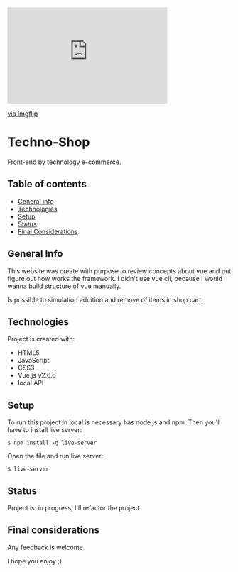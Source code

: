 <div style="width:360px;max-width:100%;"><div style="height:0;padding-bottom:60.28%;position:relative;"><iframe width="360" height="217" style="position:absolute;top:0;left:0;width:100%;height:100%;" frameBorder="0" src="https://imgflip.com/embed/44t4z6"></iframe></div><p><a href="https://imgflip.com/gif/44t4z6">via Imgflip</a></p></div>

# Techno-Shop
Front-end by technology e-commerce.

## Table of contents
* [General info](#general-info)
* [Technologies](#technologies)
* [Setup](#setup)
* [Status](#status)
* [Final Considerations](#final-considerations)

## General Info
This website was create with purpose to review concepts about vue and put figure out how works the framework.
I didn't use vue cli, because I would wanna build structure of vue manually.

Is possible to simulation addition and remove of items in shop cart.

## Technologies
Project is created with:

* HTML5
* JavaScript
* CSS3
* Vue.js v2.6.6
* local API

## Setup
To run this project in local is necessary has node.js and npm. Then you'll have to install live server: 

```
$ npm install -g live-server
```
Open the file and run live server:

```
$ live-server
```

## Status

Project is: in progress, I'll refactor the project.

## Final considerations

Any feedback is welcome.

I hope you enjoy ;)
